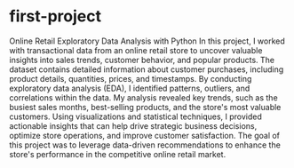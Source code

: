 # first-project
Online Retail Exploratory Data Analysis with Python
In this project, I worked with transactional data from an online retail store to uncover valuable insights into sales trends, customer behavior, and popular products. 
The dataset contains detailed information about customer purchases, including product details, quantities, prices, and timestamps.
By conducting exploratory data analysis (EDA), I identified patterns, outliers, and correlations within the data.
My analysis revealed key trends, such as the busiest sales months, best-selling products, and the store's most valuable customers. 
Using visualizations and statistical techniques, I provided actionable insights that can help drive strategic business decisions, optimize store operations, and improve customer satisfaction.
The goal of this project was to leverage data-driven recommendations to enhance the store's performance in the competitive online retail market.
